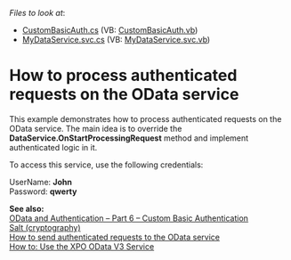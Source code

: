 <!-- default file list -->
*Files to look at*:

* [CustomBasicAuth.cs](./CS/MyDataService/CustomBasicAuth.cs) (VB: [CustomBasicAuth.vb](./VB/MyDataService/CustomBasicAuth.vb))
* [MyDataService.svc.cs](./CS/MyDataService/MyDataService.svc.cs) (VB: [MyDataService.svc.vb](./VB/MyDataService/MyDataService.svc.vb))
<!-- default file list end -->
# How to process authenticated requests on the OData service


<p>This example demonstrates how to process authenticated requests on the OData service. The main idea is to override the <strong>DataService.OnStartProcessingRequest</strong> method and implement authenticated logic in it.</p>
<p>To access this service, use the following credentials:</p>
<p>UserName: <strong>John</strong><br /> Password: <strong>qwerty</strong></p>
<p><strong>See also:</strong><br /> <a href="http://blogs.msdn.com/b/astoriateam/archive/2010/07/21/odata-and-authentication-part-6-custom-basic-authentication.aspx"><u>OData and Authentication – Part 6 – Custom Basic Authentication</u></a><br /> <a href="http://en.wikipedia.org/wiki/Salt_(cryptography)"><u>Salt (cryptography)</u></a><br /> <a href="https://www.devexpress.com/Support/Center/p/E4460">How to send authenticated requests to the OData service</a><br /><a href="https://www.devexpress.com/Support/Center/p/E4389">How to: Use the XPO OData V3 Service</a> </p>

<br/>


